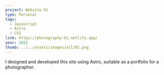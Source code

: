 ```yaml
---
project: Website 01
type: Personal
tags:
  - Javascript
  - Astro
  - CSS
link: https://photography-01.netlify.app/ 
year: 2022
thumb: ../../assets/images/all/01.png
---
```


I designed and developed this site using Astro, suitable as a portfolio for a photographer.
